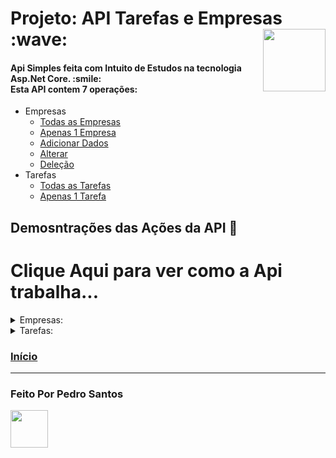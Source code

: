 <h1 id="home">Projeto: API  Tarefas e Empresas :wave:  <img src="https://cdn.jsdelivr.net/gh/devicons/devicon/icons/csharp/csharp-original.svg"  align="right" height="100em"/></h1>

<h4>
 Api Simples feita com Intuito de Estudos na tecnologia Asp.Net Core. :smile:
<br>
Esta API contem 7 operações: 
</h4>

  * Empresas
    * [Todas as Empresas](#all)
    * [Apenas 1 Empresa](#one)
    * [Adicionar Dados](#add)
    * [Alterar](#alterar)
    * [Deleção](#delete) 
 * Tarefas
    * [Todas as Tarefas](#allTarefas)
    * [Apenas 1 Tarefa](#oneTarefa)


## Demosntrações das Ações da API :yarn:
# Clique Aqui para ver como a Api trabalha...
<details>
 <summary>Empresas:</summary>
  <br>
<h3 id="all">Visualização de Todas as Empresas:</h3>
<image src="https://user-images.githubusercontent.com/66256107/147003566-20506cf0-02c9-48fd-9e18-90c24343fdcd.png" height="500em">
</h1>
<br>
<br>
  
<h3 id="one">Visualização de Apenas 1 Empresa:</h3>
<image src="https://user-images.githubusercontent.com/66256107/147004421-eafbf584-ce06-4e8f-95ef-3c61780da113.png" height="350em">
  
<br>
<br>
  
<h3 id="add">Adicionando Dados:</h3>
 <image src="https://user-images.githubusercontent.com/66256107/147004822-27825506-6d57-471d-8e34-f63254e4b454.png" height="350em">
   
<br>
<br>

<image src="https://user-images.githubusercontent.com/66256107/147005968-0c48d178-e9c2-4a27-886b-aaa7111a085b.png" height="350em">
 
<br>
<br>
  
<image src="https://user-images.githubusercontent.com/66256107/147006442-f01bbfe0-e7d8-4f5c-89a4-c9df1a415220.png" height="350em">
   
<br>
<br>
  
<h3 id="alterar">Alterando Dados: </h3> 
  
<image src="https://user-images.githubusercontent.com/66256107/147892679-83fed16f-e3e5-4f40-a983-b0857819dfe2.png" height="350em">
<br>
<br>
  
<image src="https://user-images.githubusercontent.com/66256107/147892702-50e7168b-ea33-4702-9d74-ddff02cbadb3.png" height="350em">
<br>
<br>
  
<image src="https://user-images.githubusercontent.com/66256107/147892741-0b8226ad-b5d7-4347-b108-a3259b3584a9.png" height="350em">
<br>
<br>

<h3 id="delete">Apagando Dados: </h3> 
 <image src="https://user-images.githubusercontent.com/66256107/147892055-64a3ee95-ad6c-40b9-976d-bce411d3a2f2.png" height="350em">
   
<br>
<br>
   
<image src="https://user-images.githubusercontent.com/66256107/147892084-14c196f2-aebe-4aa9-a4d1-8b2d55c950be.png" height="250em">
 </details>
  
<details>
  <summary>Tarefas:</summary>
<h3 id="allTarefas">Visualização de Todas as Tarefas:</h3>
  
<image src="https://user-images.githubusercontent.com/66256107/147892822-1ce8681a-2043-42d1-b6b8-1c8d41ffd783.png" height="450em">
  
<br>
<br>
  
<h3 id="oneTarefa">Visualização de Apenas 1 Tarefa:</h3>
<image src="https://user-images.githubusercontent.com/66256107/147892878-8130cfd1-8831-428f-8958-9b758a4e6a15.png" height="250em">

 </details>
  
 
### [Início](#home)
  
  <hr>
  
 ### Feito Por Pedro Santos
 <a href="https://github.com/pedrh77">
    <img width="60px" src="https://avatars.githubusercontent.com/u/66256107?v=4">
  </a>
